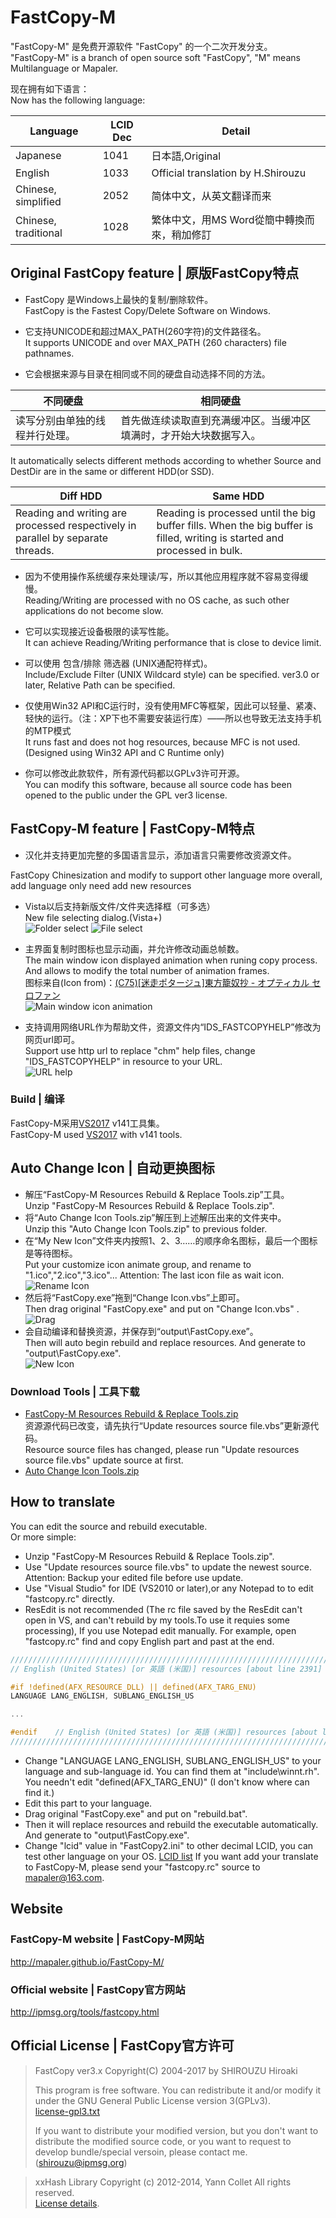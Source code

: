 FastCopy-M
===========
"FastCopy-M" 是免费开源软件 "FastCopy" 的一个二次开发分支。<br />
"FastCopy-M" is a branch of open source soft "FastCopy", "M" means Multilanguage or Mapaler.

现在拥有如下语言：<br />
Now has the following language:

| Language | LCID Dec | Detail |
| --- | --- | --- |
| Japanese | 1041 | 日本語,Original |
| English | 1033 | Official translation by H.Shirouzu |
| Chinese, simplified | 2052 | 简体中文，从英文翻译而来 |
| Chinese, traditional | 1028 | 繁体中文，用MS Word從簡中轉換而來，稍加修訂 |

## Original FastCopy feature | 原版FastCopy特点

* FastCopy 是Windows上最快的复制/删除软件。<br />
FastCopy is the Fastest Copy/Delete Software on Windows.

* 它支持UNICODE和超过MAX_PATH(260字符)的文件路径名。<br />
It supports UNICODE and over MAX_PATH (260 characters) file pathnames.

* 它会根据来源与目录在相同或不同的硬盘自动选择不同的方法。<br />

| 不同硬盘 | 相同硬盘 |
| --- | --- |
| 读写分别由单独的线程并行处理。 | 首先做连续读取直到充满缓冲区。当缓冲区填满时，才开始大块数据写入。 |

It automatically selects different methods according to whether Source and DestDir are in the same or different HDD(or SSD).<br />

| Diff HDD | Same HDD |
| --- | --- |
| Reading and writing are processed respectively in parallel by separate threads. | Reading is processed until the big buffer fills. When the big buffer is filled, writing is started and processed in bulk. |
	

* 因为不使用操作系统缓存来处理读/写，所以其他应用程序就不容易变得缓慢。<br />
Reading/Writing are processed with no OS cache, as such other applications do not become slow.

* 它可以实现接近设备极限的读写性能。<br />
It can achieve Reading/Writing performance that is close to device limit.

* 可以使用 包含/排除 筛选器 (UNIX通配符样式)。<br />
Include/Exclude Filter (UNIX Wildcard style) can be specified. ver3.0 or later, Relative Path can be specified.

* 仅使用Win32 API和C运行时，没有使用MFC等框架，因此可以轻量、紧凑、轻快的运行。（注：XP下也不需要安装运行库）——所以也导致无法支持手机的MTP模式<br />
It runs fast and does not hog resources, because MFC is not used. (Designed using Win32 API and C Runtime only)

* 你可以修改此款软件，所有源代码都以GPLv3许可开源。<br />
You can modify this software, because all source code has been opened to the public under the GPL ver3 license.

## FastCopy-M feature | FastCopy-M特点

* 汉化并支持更加完整的多国语言显示，添加语言只需要修改资源文件。<br />

FastCopy Chinesization and modify to support other language more overall, add language only need add new resources

* Vista以后支持新版文件/文件夹选择框（可多选）<br />
New file selecting dialog.(Vista+)<br />
![Folder select](http://ww3.sinaimg.cn/large/6c84b2d6gw1ewei65dy7bj20li0g8tdj.jpg)
![File select](http://ww3.sinaimg.cn/large/6c84b2d6gw1ewei561xzhj20kv0fu0wz.jpg)

* 主界面复制时图标也显示动画，并允许修改动画总帧数。<br />
The main window icon displayed animation when runing copy process. And allows to modify the total number of animation frames.<br />
图标来自(Icon from)：[(C75)[迷走ポタージュ]東方籠奴抄 - オプティカル セロファン](http://mesopota.net/roadshow/crossfade.html)<br />
![Main window icon animation](http://ww3.sinaimg.cn/large/6c84b2d6gw1ewbcz4bxdbj20b00hnwhb.jpg)

* 支持调用网络URL作为帮助文件，资源文件内“IDS_FASTCOPYHELP”修改为网页url即可。<br />
Support use http url to replace "chm" help files, change "IDS_FASTCOPYHELP" in resource to your URL.<br />
![URL help](http://ww4.sinaimg.cn/large/6c84b2d6gw1ewbd1y0bygj20rw0le4bq.jpg)

### Build | 编译
FastCopy-M采用[VS2017](https://www.visualstudio.com/zh-cn/downloads/download-visual-studio-vs.aspx) v141工具集。<br />
FastCopy-M used [VS2017](https://www.visualstudio.com/en-us/downloads/download-visual-studio-vs.aspx) with v141 tools.

## Auto Change Icon | 自动更换图标 

* 解压“FastCopy-M Resources Rebuild & Replace Tools.zip”工具。<br />
Unzip "FastCopy-M Resources Rebuild & Replace Tools.zip".
* 将“Auto Change Icon Tools.zip”解压到上述解压出来的文件夹中。<br />
Unzip this "Auto Change Icon Tools.zip" to previous folder.
* 在“My New Icon”文件夹内按照1、2、3……的顺序命名图标，最后一个图标是等待图标。<br />
Put your customize icon animate group, and rename to "1.ico","2.ico","3.ico"... Attention: The last icon file as wait icon.<br />
![Rename Icon](http://ww2.sinaimg.cn/large/6c84b2d6jw1ewbqj5xriyj20oa0cugoj.jpg)
* 然后将“FastCopy.exe”拖到“Change Icon.vbs”上即可。<br />
Then drag original "FastCopy.exe" and put on "Change Icon.vbs" . <br />
![Drag](http://ww4.sinaimg.cn/large/6c84b2d6jw1ewbqkhud8aj20hx0b6ace.jpg)
* 会自动编译和替换资源，并保存到“output\FastCopy.exe”。<br />
Then will auto begin rebuild and replace resources.  And generate to "output\FastCopy.exe".<br />
![New Icon](http://ww2.sinaimg.cn/large/6c84b2d6jw1ewbqkq4qh9j20f4089wfa.jpg)

### Download Tools | 工具下载

* [FastCopy-M Resources Rebuild & Replace Tools.zip](https://github.com/Mapaler/FastCopy-M/releases/download/v3.0.4.20/FastCopy-M.Resources.Rebuild.Replace.Tools.zip)<br />
资源源代码已改变，请先执行“Update resources source file.vbs”更新源代码。<br />
Resource source files has changed, please run "Update resources source file.vbs" update source at first.
* [Auto Change Icon Tools.zip](https://github.com/Mapaler/FastCopy-M/releases/download/v3.0.4.20/Auto.Change.Icon.Tools.zip)

## How to translate
You can edit the source and rebuild executable.<br />
Or more simple:
* Unzip "FastCopy-M Resources Rebuild & Replace Tools.zip".
* Use "Update resources source file.vbs" to update the newest source. Attention: Backup your edited file before use update.
* Use "Visual Studio" for IDE (VS2010 or later),or any Notepad to to edit "fastcopy.rc" directly.
* ResEdit is not recommended (The rc file saved by the ResEdit can't open in VS, and can't rebuild by my tools.To use it requies some processing), If you use Notepad edit manually. For example, open "fastcopy.rc" find and copy English part and past at the end.

```C
/////////////////////////////////////////////////////////////////////////////
// English (United States) [or 英語 (米国)] resources [about line 2391]

#if !defined(AFX_RESOURCE_DLL) || defined(AFX_TARG_ENU)
LANGUAGE LANG_ENGLISH, SUBLANG_ENGLISH_US

...

#endif    // English (United States) [or 英語 (米国)] resources [about line 3137]
/////////////////////////////////////////////////////////////////////////////
```

* Change "LANGUAGE LANG_ENGLISH, SUBLANG_ENGLISH_US" to your language and sub-language id. You can find them at "include\winnt.rh". You needn't edit "defined(AFX_TARG_ENU)" (I don't know where can find it.)
* Edit this part to your language.
* Drag original "FastCopy.exe" and put on "rebuild.bat".
* Then it will replace resources and rebuild the executable automatically.  And generate to "output\FastCopy.exe".
* Change "lcid" value in "FastCopy2.ini" to other decimal LCID, you can test other language on your OS. [LCID list](https://msdn.microsoft.com/en-us/goglobal/bb964664.aspx) 
If you want add your translate to FastCopy-M, please send your "fastcopy.rc" source to mapaler@163.com.

## Website
### FastCopy-M website | FastCopy-M网站

http://mapaler.github.io/FastCopy-M/

### Official website | FastCopy官方网站

http://ipmsg.org/tools/fastcopy.html
 
## Official License | FastCopy官方许可
> FastCopy ver3.x Copyright(C) 2004-2017 by SHIROUZU Hiroaki
> 
> This program is free software. You can redistribute it and/or modify it under the GNU General Public License version 3(GPLv3).<br />
> [license-gpl3.txt](http://ipmsg.org/tools/license-gpl3.txt)
> 
> If you want to distribute your modified version, but you don't want to distribute the modified source code, or you want to request to develop bundle/special versoin, please contact me. (shirouzu@ipmsg.org)


> xxHash Library Copyright (c) 2012-2014, Yann Collet All rights reserved.<br>
> [License details](https://ipmsg.org/tools/xxhash-LICENSE.txt).
